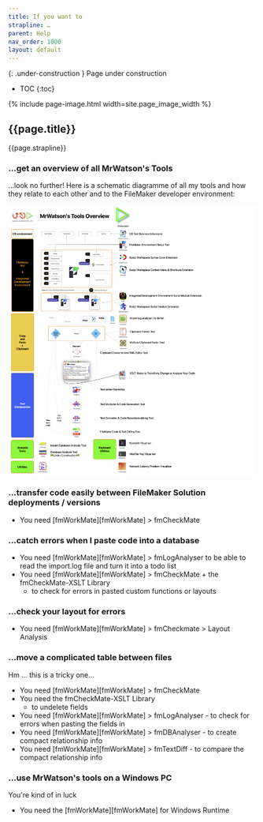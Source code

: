 ```yaml
---
title: If you want to
strapline: …
parent: Help
nav_order: 1000
layout: default
---
```

{: .under-construction }
Page under construction

- TOC
{:toc}

{% include page-image.html width=site.page_image_width %}

## {{page.title}}

{{page.strapline}}

### …get an overview of all MrWatson's Tools

…look no further! Here is a schematic diagramme of all my tools and how they relate to each other and to the FileMaker developer environment:

![Overview of MrWatson's Tools](/assets/images/mrwatsons-tools-overview-2025.png)

### …transfer code easily between FileMaker Solution deployments / versions

- You need [fmWorkMate][fmWorkMate] > fmCheckMate

### …catch errors when I paste code into a database

- You need [fmWorkMate][fmWorkMate] > fmLogAnalyser to be able to read the import.log file and turn it into a todo list
- You need [fmWorkMate][fmWorkMate] > fmCheckMate + the fmCheckMate-XSLT Library
  - to check for errors in pasted custom functions or layouts

### …check your layout for errors

- You need [fmWorkMate][fmWorkMate] > fmCheckmate > Layout Analysis

### …move a complicated table between files

Hm … this is a tricky one…

- You need [fmWorkMate][fmWorkMate] > fmCheckMate
- You need the fmCheckMate-XSLT Library
  - to undelete fields
- You need [fmWorkMate][fmWorkMate] > fmLogAnalyser - to check for errors when pasting the fields in
- You need [fmWorkMate][fmWorkMate] > fmDBAnalyser - to create compact relationship info
- You need [fmWorkMate][fmWorkMate] > fmTextDiff - to compare the compact relationship info


### …use MrWatson's tools on a Windows PC

You're kind of in luck

- You need the [fmWorkMate][fmWorkMate] for Windows Runtime
